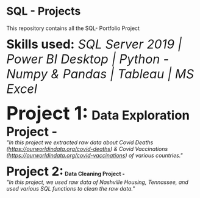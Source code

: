 # SQL - Projects
This repository contains all the SQL- Portfolio Project

<font size=6><b>Skills used:</b> <i> SQL Server 2019 | Power BI Desktop | Python - Numpy & Pandas | Tableau | MS Excel </i>

<font size=7><b>Project 1:</b></font> <b>Data Exploration Project - </b></font> <br>
<i>"In this project we extracted raw data about Covid Deaths (https://ourworldindata.org/covid-deaths) & Covid Vaccinations (https://ourworldindata.org/covid-vaccinations) of various countries."</i>


<font size=6><b>Project 2:</b></font> <b>Data Cleaning Project - </b></font> <br>
<i>"In this project, we used raw data of Nashville Housing, Tennassee, and used various SQL functions to clean the raw data."</i>
